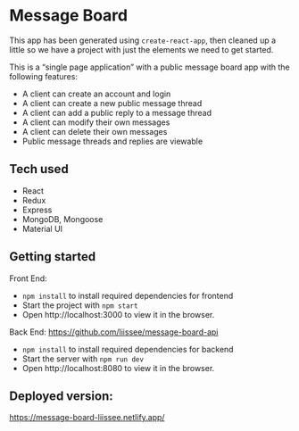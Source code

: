 # Message Board 

This app has been generated using `create-react-app`, then cleaned up a little so we have a project with just the elements we need to get started.

This is a “single page application” with a public message board app with the following features:  

- A client can create an account and login 
- A client can create a new public message thread  
- A client can add a public reply to a message thread  
- A client can modify their own messages  
- A client can delete their own messages  
- Public message threads and replies are viewable  


## Tech used
- React
- Redux
- Express
- MongoDB, Mongoose
- Material UI

## Getting started

Front End:
- `npm install` to install required dependencies for frontend
- Start the project with `npm start` 
- Open http://localhost:3000 to view it in the browser.

Back End: https://github.com/liissee/message-board-api 
- `npm install` to install required dependencies for backend
- Start the server with `npm run dev`
- Open http://localhost:8080 to view it in the browser.

## Deployed version:
https://message-board-liissee.netlify.app/
